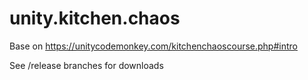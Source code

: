 # unity.kitchen.chaos

Base on https://unitycodemonkey.com/kitchenchaoscourse.php#intro

See /release branches for downloads
